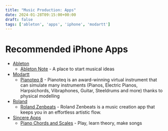 ```yaml
---
title: "Music Production: Apps"
date: 2024-01-28T09:15:00+00:00
draft: false
tags: ['ableton', 'apps', 'iphone', 'modartt']
---
```


# Recommended iPhone Apps
- [Ableton](https://apps.apple.com/gb/developer/ableton-ag/id1228664884)
  - [Ableton Note](https://apps.apple.com/gb/app/ableton-note/id1633243177) - A place to start musical ideas
- [Modartt](https://apps.apple.com/gb/developer/modartt/id1363148724)
  - [Pianoteq 8](https://apps.apple.com/gb/app/pianoteq-8/id1642344241) - Pianoteq is an award-winning virtual instrument that can simulate many instruments (Pianos, Electric Pianos, Harpsichords, Vibraphones, Guitar, Steeldrums and more) thanks to physical modelling
- [Roland](https://apps.apple.com/gb/developer/roland-corporation/id387333694)
  - [Roland Zenbeats](https://apps.apple.com/gb/app/roland-zenbeats/id1473380367) - Roland Zenbeats is a music creation app that keeps you in an effortless artistic flow.
- [Sincere Apps](https://apps.apple.com/gb/developer/sincere-apps/id1317949625)
  - [Piano Chords and Scales](https://apps.apple.com/gb/app/piano-chords-and-scales/id714086944) - Play, learn theory, make songs
